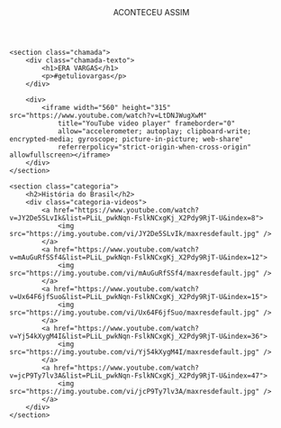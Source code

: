 <html lang="pt-BR">

<head>
    <link rel="stylesheet" href="styles.css">
    <link rel="preconnect" href="https://fonts.googleapis.com">
    <link rel="preconnect" href="https://fonts.gstatic.com" crossorigin>
    <link
        href="https://fonts.googleapis.com/css2?family=Chakra+Petch:ital,wght@0,300;0,400;0,500;0,600;0,700;1,300;1,400;1,500;1,600;1,700&display=swap"
        rel="stylesheet">
    <title>Aconteceu Assim</title>
</head>

<body>
    <header>ACONTECEU ASSIM</header>

    <section class="chamada">
        <div class="chamada-texto">
            <h1>ERA VARGAS</h1>
            <p>#getuliovargas</p>
        </div>

        <div>
            <iframe width="560" height="315" src="https://www.youtube.com/watch?v=LtDNJWugXwM"
                title="YouTube video player" frameborder="0"
                allow="accelerometer; autoplay; clipboard-write; encrypted-media; gyroscope; picture-in-picture; web-share"
                referrerpolicy="strict-origin-when-cross-origin" allowfullscreen></iframe>
        </div>
    </section>

    <section class="categoria">
        <h2>História do Brasil</h2>
        <div class="categoria-videos">
            <a href="https://www.youtube.com/watch?v=JY2De5SLvIk&list=PLiL_pwkNqn-FslkNCxgKj_X2Pdy9RjT-U&index=8">
                <img src="https://img.youtube.com/vi/JY2De5SLvIk/maxresdefault.jpg" />
            </a>
            <a href="https://www.youtube.com/watch?v=mAuGuRfSSf4&list=PLiL_pwkNqn-FslkNCxgKj_X2Pdy9RjT-U&index=12">
                <img src="https://img.youtube.com/vi/mAuGuRfSSf4/maxresdefault.jpg" />
            </a>
            <a href="https://www.youtube.com/watch?v=Ux64F6jfSuo&list=PLiL_pwkNqn-FslkNCxgKj_X2Pdy9RjT-U&index=15">
                <img src="https://img.youtube.com/vi/Ux64F6jfSuo/maxresdefault.jpg" />
            </a>
            <a href="https://www.youtube.com/watch?v=Yj54kXygM4I&list=PLiL_pwkNqn-FslkNCxgKj_X2Pdy9RjT-U&index=36">
                <img src="https://img.youtube.com/vi/Yj54kXygM4I/maxresdefault.jpg" />
            </a>
            <a href="https://www.youtube.com/watch?v=jcP9Ty7lv3A&list=PLiL_pwkNqn-FslkNCxgKj_X2Pdy9RjT-U&index=47">
                <img src="https://img.youtube.com/vi/jcP9Ty7lv3A/maxresdefault.jpg" />
            </a>
        </div>
    </section>

</body>

</html>
